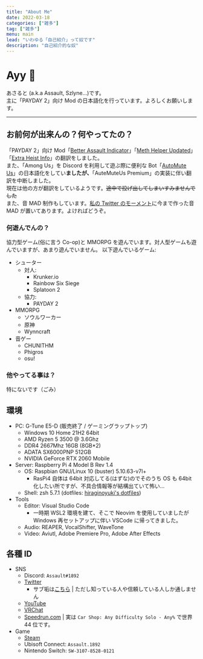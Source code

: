 ```yaml
---
title: "About Me"
date: 2022-03-18
categories: ["雑多"]
tag: ["雑多"]
menu: main
lead: "いわゆる「自己紹介」って奴です"
description: "自己紹介的な奴"
---
```


# Ayy 🥴

あさると (a.k.a Assault, Szlyne...)です。  
主に「PAYDAY 2」向け Mod の日本語化を行っています。よろしくお願いします。

---

## お前何が出来んの？何やってたの？

「PAYDAY 2」向け Mod「[Better Assault Indicator](https://modworkshop.net/mod/22712)」「[Meth Helper Updated](https://modworkshop.net/mod/25950)」「[Extra Heist Info](https://modworkshop.net/mod/31915)」の翻訳をしました。  
また、「Among Us」を Discord を利用して遊ぶ際に便利な Bot「[AutoMute Us](https://github.com/automuteus/automuteus)」の日本語化をしてい**ましたが、**「AuteMuteUs Premium」の実装に伴い翻訳を中断しました。  
現在は他の方が翻訳をしているようです。~~途中で投げ出してしまいすみませんでした~~  
また、音 MAD 制作もしています。[私の Twitter のモーメント](https://twitter.com/i/events/1473523822888243202)に今まで作った音 MAD が置いてあります。よければどうぞ。

### 何遊んでんの？

協力型ゲーム(俗に言う Co-op)と MMORPG を遊んでいます。対人型ゲームも遊んでいますが、あまり遊んでいません。
以下遊んでいるゲーム:

- シューター
  - 対人:
    - Krunker.io
    - Rainbow Six Siege
    - Splatoon 2
  - 協力:
    - PAYDAY 2
- MMORPG
  - ソウルワーカー
  - 原神
  - Wynncraft
- 音ゲー
  - CHUNITHM
  - Phigros
  - osu!

### 他やってる事は？

特にないです（ごみ）

## 環境

- PC: G-Tune E5-D (販売終了 / ゲーミングラップトップ)
  - Windows 10 Home 21H2 64bit
  - AMD Ryzen 5 3500 @ 3.6Ghz
  - DDR4 2667Mhz 16GB (8GB\*2)
  - ADATA SX6000PNP 512GB
  - NVIDIA GeForce RTX 2060 Mobile
- Server: Raspberry Pi 4 Model B Rev 1.4
  - OS: Raspbian GNU/Linux 10 (buster) 5.10.63-v7l+
    - RasPi4 自体は 64bit 対応してる(はずな)のでそのうち OS も 64bit 化したい所ですが、不具合情報等が結構出ていて怖い...
  - Shell: zsh 5.7.1 (dotfiles: [hiraginoyuki's dotfiles](https://github.com/hiraginoyuki/dotfiles))
- Tools
  - Editor: Visual Studio Code
    - 一時期 WSL2 環境を建て、そこで Neovim を使用していましたが Windows 再セットアップに伴い VSCode に帰ってきました。
  - Audio: REAPER, VocalShifter, WaveTone
  - Video: Aviutl, Adobe Premiere Pro, Adobe After Effects

## 各種 ID

- SNS
  - Discord: `Assault#1892`
  - [Twitter](https://twitter.com/SzlyNe_)
    - サブ垢は[こちら](https://twitter.com/assault_2nd) | ただし知っている人や信頼している人しか通しません
  - [YouTube](https://www.youtube.com/channel/UC2_oHHOyt4-eFFea-2s8k5g)
  - [VRChat](https://vrchat.com/home/user/usr_9dec4a38-a8e0-4b70-bd26-613c5d2ca9cf)
  - [Speedrun.com](https://www.speedrun.com/user/Assault1892) | 実は `Car Shop: Any Difficulty Solo - Any%` で世界 44 位です。
- Game
  - [Steam](https://steamcommunity.com/id/assault9807/)
  - Ubisoft Connect: `Assault.1892`
  - Nintendo Switch: `SW-3107-8528-0121`
